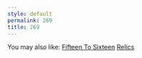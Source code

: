 ```yaml
---
style: default
permalink: 269
title: 269
---
```

You may also like:
[Fifteen To Sixteen](http://scp-wiki.net/fifteen-to-sixteen)
[Relics](http://scp-wiki.net/relics)